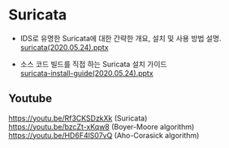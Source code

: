 Suricata
===

* IDS로 유명한 Suricata에 대한 간략한 개요, 설치 및 사용 방법 설명.  
[suricata(2020.05.24).pptx](suricata(2020.05.24).pptx)

* 소스 코드 빌드를 직접 하는 Suricata 설치 가이드  
[suricata-install-guide(2020.05.24).pptx](suricata-install-guide(2020.05.24).pptx)


## Youtube
https://youtu.be/Rf3CKSDzkXk (Suricata)  
https://youtu.be/bzcZt-xKqw8 (Boyer-Moore algorithm)  
https://youtu.be/HD6F4lS07vQ (Aho-Corasick algorithm)
